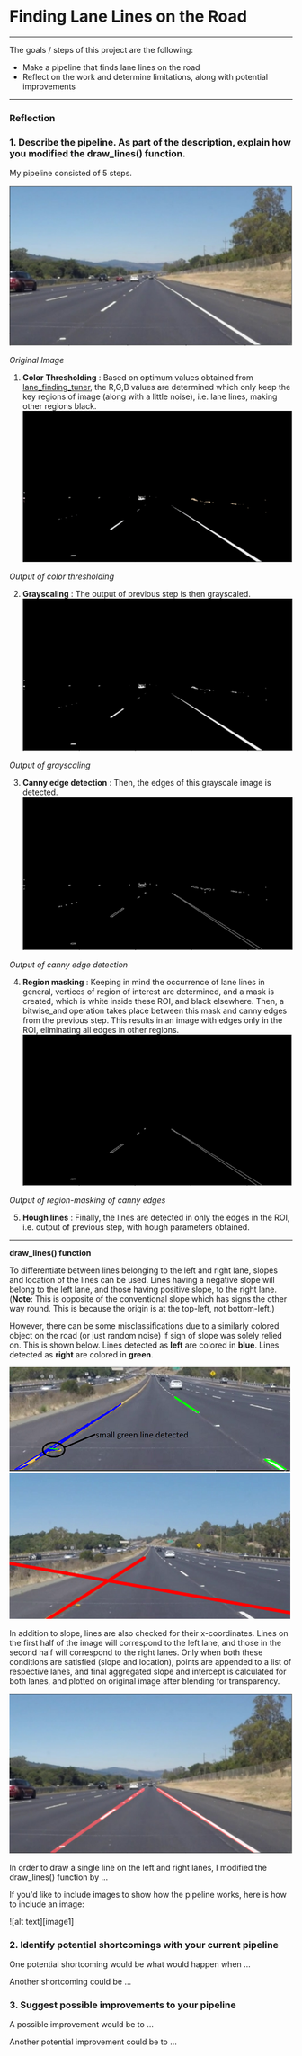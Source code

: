 # **Finding Lane Lines on the Road** 

---


The goals / steps of this project are the following:
* Make a pipeline that finds lane lines on the road
* Reflect on the work and determine limitations, along with potential improvements


---

### Reflection

### 1. Describe the pipeline. As part of the description, explain how you modified the draw_lines() function.

My pipeline consisted of 5 steps.
 
![Original_Image](https://github.com/niteshjha08/Basic_Lane_detection/blob/master/writeup_images/original.PNG)

*Original Image*
1. **Color Thresholding** : Based on optimum values obtained from [lane_finding_tuner](https://github.com/niteshjha08/Basic_Lane_detection/blob/master/src/lane_finding_tuner.py), the R,G,B values are determined which only keep the key regions of image (along with a little noise), i.e. lane lines, making other regions  black.
![Color_thresholding](https://github.com/niteshjha08/Basic_Lane_detection/blob/master/writeup_images/color_threshold.PNG)

*Output of color thresholding*

2. **Grayscaling** : The output of previous step is then grayscaled. 
![Grayscale](https://github.com/niteshjha08/Basic_Lane_detection/blob/master/writeup_images/grayscale3.PNG)

*Output of grayscaling*

3. **Canny edge detection** : Then, the edges of this grayscale image is detected.
![Canny](https://github.com/niteshjha08/Basic_Lane_detection/blob/master/writeup_images/canny4.PNG)

*Output of canny edge detection*

4. **Region masking** : Keeping in mind the occurrence of lane lines in general, vertices of region of interest are determined, and a mask is created, which is white inside these ROI, and black elsewhere. Then, a bitwise_and operation takes place between this mask and canny edges from the previous step. This results in an image with edges only in the ROI, eliminating all edges in other regions. 
![Region_masking](https://github.com/niteshjha08/Basic_Lane_detection/blob/master/writeup_images/roi5.PNG)

*Output of region-masking of canny edges*

5. **Hough lines** : Finally, the lines are detected in only the edges in the ROI, i.e. output of previous step, with hough parameters obtained.
---
**draw_lines() function**

 To differentiate between lines belonging to the left and right lane, slopes and location of the lines can be used. Lines having a negative slope will belong to the left lane, and those having positive slope, to the right lane. (**Note**: This is opposite of the conventional slope which has signs the other way round. This is because the origin is at the top-left, not bottom-left.)
 
 However, there can be some misclassifications due to a similarly colored object on the road (or just random noise) if sign of slope was solely relied on. This is shown below.
 Lines detected as **left** are colored in **blue**.
 Lines detected as **right** are colored in **green**.

 
<img src="https://github.com/niteshjha08/Basic_Lane_detection/blob/master/writeup_images/1.PNG" width="500" height="185"/>
<img src="https://github.com/niteshjha08/Basic_Lane_detection/blob/master/writeup_images/only_slope_error_result1.PNG" width="500" height="260"/>
 
In addition to slope, lines are also checked for their  x-coordinates. Lines on the first half of the image will correspond to the left lane, and those in the second half will correspond to the right lanes. Only when both these conditions are satisfied (slope and location), points are appended to a list of respective lanes, and final aggregated slope and intercept is calculated for both lanes, and plotted on original image after blending for transparency.

![Hough lines](https://github.com/niteshjha08/Basic_Lane_detection/blob/master/writeup_images/hough6.PNG)

In order to draw a single line on the left and right lanes, I modified the draw_lines() function by ...

If you'd like to include images to show how the pipeline works, here is how to include an image: 

![alt text][image1]


### 2. Identify potential shortcomings with your current pipeline


One potential shortcoming would be what would happen when ... 

Another shortcoming could be ...


### 3. Suggest possible improvements to your pipeline

A possible improvement would be to ...

Another potential improvement could be to ...
